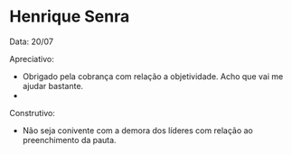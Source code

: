# Henrique Senra
Data: 20/07

Apreciativo: 
- Obrigado pela cobrança com relação a objetividade. Acho que vai me ajudar bastante.
- 

Construtivo: 
- Não seja conivente com a demora  dos líderes com relação ao preenchimento da pauta. 